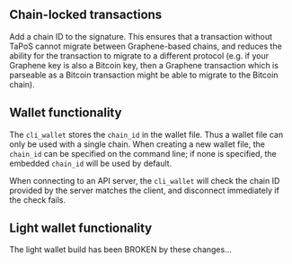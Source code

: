 
Chain-locked transactions
-------------------------

Add a chain ID to the signature.  This ensures that a transaction
without TaPoS cannot migrate between Graphene-based chains, and
reduces the ability for the transaction to migrate to a different
protocol (e.g. if your Graphene key is also a Bitcoin key, then a
Graphene transaction which is parseable as a Bitcoin transaction
might be able to migrate to the Bitcoin chain).

Wallet functionality
--------------------

The `cli_wallet` stores the `chain_id` in the wallet file.  Thus a
wallet file can only be used with a single chain.  When creating a
new wallet file, the `chain_id` can be specified on the command line;
if none is specified, the embedded `chain_id` will be used by default.

When connecting to an API server, the `cli_wallet` will check the
chain ID provided by the server matches the client, and disconnect
immediately if the check fails.

Light wallet functionality
--------------------------

The light wallet build has been BROKEN by these changes...
